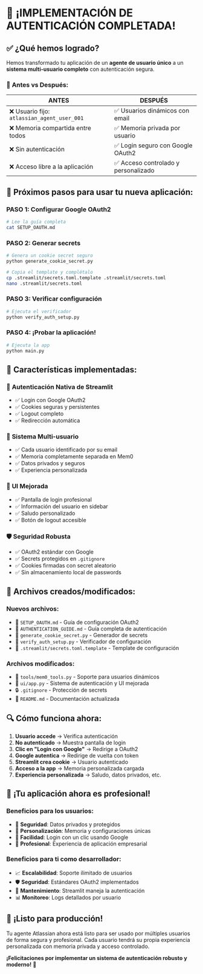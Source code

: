 # 🎉 ¡IMPLEMENTACIÓN DE AUTENTICACIÓN COMPLETADA!

## ✅ **¿Qué hemos logrado?**

Hemos transformado tu aplicación de un **agente de usuario único** a un **sistema multi-usuario completo** con autenticación segura.

### 🔄 **Antes vs Después:**

| **ANTES** | **DESPUÉS** |
|-----------|-------------|
| ❌ Usuario fijo: `atlassian_agent_user_001` | ✅ Usuarios dinámicos con email |
| ❌ Memoria compartida entre todos | ✅ Memoria privada por usuario |
| ❌ Sin autenticación | ✅ Login seguro con Google OAuth2 |
| ❌ Acceso libre a la aplicación | ✅ Acceso controlado y personalizado |

## 🚀 **Próximos pasos para usar tu nueva aplicación:**

### **PASO 1: Configurar Google OAuth2**
```bash
# Lee la guía completa
cat SETUP_OAUTH.md
```

### **PASO 2: Generar secrets**
```bash
# Genera un cookie secret seguro
python generate_cookie_secret.py

# Copia el template y complétalo
cp .streamlit/secrets.toml.template .streamlit/secrets.toml
nano .streamlit/secrets.toml
```

### **PASO 3: Verificar configuración**
```bash
# Ejecuta el verificador
python verify_auth_setup.py
```

### **PASO 4: ¡Probar la aplicación!**
```bash
# Ejecuta la app
python main.py
```

## 🎯 **Características implementadas:**

### 🔐 **Autenticación Nativa de Streamlit**
- ✅ Login con Google OAuth2
- ✅ Cookies seguras y persistentes
- ✅ Logout completo
- ✅ Redirección automática

### 👥 **Sistema Multi-usuario**
- ✅ Cada usuario identificado por su email
- ✅ Memoria completamente separada en Mem0
- ✅ Datos privados y seguros
- ✅ Experiencia personalizada

### 🎨 **UI Mejorada**
- ✅ Pantalla de login profesional
- ✅ Información del usuario en sidebar
- ✅ Saludo personalizado
- ✅ Botón de logout accesible

### 🛡️ **Seguridad Robusta**
- ✅ OAuth2 estándar con Google
- ✅ Secrets protegidos en `.gitignore`
- ✅ Cookies firmadas con secret aleatorio
- ✅ Sin almacenamiento local de passwords

## 📁 **Archivos creados/modificados:**

### **Nuevos archivos:**
- 📄 `SETUP_OAUTH.md` - Guía de configuración OAuth2
- 📄 `AUTHENTICATION_GUIDE.md` - Guía completa de autenticación
- 📄 `generate_cookie_secret.py` - Generador de secrets
- 📄 `verify_auth_setup.py` - Verificador de configuración
- 📄 `.streamlit/secrets.toml.template` - Template de configuración

### **Archivos modificados:**
- 🔧 `tools/mem0_tools.py` - Soporte para usuarios dinámicos
- 🎨 `ui/app.py` - Sistema de autenticación y UI mejorada
- 🔒 `.gitignore` - Protección de secrets
- 📖 `README.md` - Documentación actualizada

## 🔍 **Cómo funciona ahora:**

1. **Usuario accede** → Verifica autenticación
2. **No autenticado** → Muestra pantalla de login
3. **Clic en "Login con Google"** → Redirige a OAuth2
4. **Google autentica** → Redirige de vuelta con token
5. **Streamlit crea cookie** → Usuario autenticado
6. **Acceso a la app** → Memoria personalizada cargada
7. **Experiencia personalizada** → Saludo, datos privados, etc.

## 🎊 **¡Tu aplicación ahora es profesional!**

### **Beneficios para los usuarios:**
- 🔐 **Seguridad**: Datos privados y protegidos
- 🎯 **Personalización**: Memoria y configuraciones únicas
- 🚀 **Facilidad**: Login con un clic usando Google
- 💼 **Profesional**: Experiencia de aplicación empresarial

### **Beneficios para ti como desarrollador:**
- 📈 **Escalabilidad**: Soporte ilimitado de usuarios
- 🛡️ **Seguridad**: Estándares OAuth2 implementados
- 🔧 **Mantenimiento**: Streamlit maneja la autenticación
- 📊 **Monitoreo**: Logs detallados por usuario

## 🚀 **¡Listo para producción!**

Tu agente Atlassian ahora está listo para ser usado por múltiples usuarios de forma segura y profesional. Cada usuario tendrá su propia experiencia personalizada con memoria privada y acceso controlado.

**¡Felicitaciones por implementar un sistema de autenticación robusto y moderno!** 🎉 